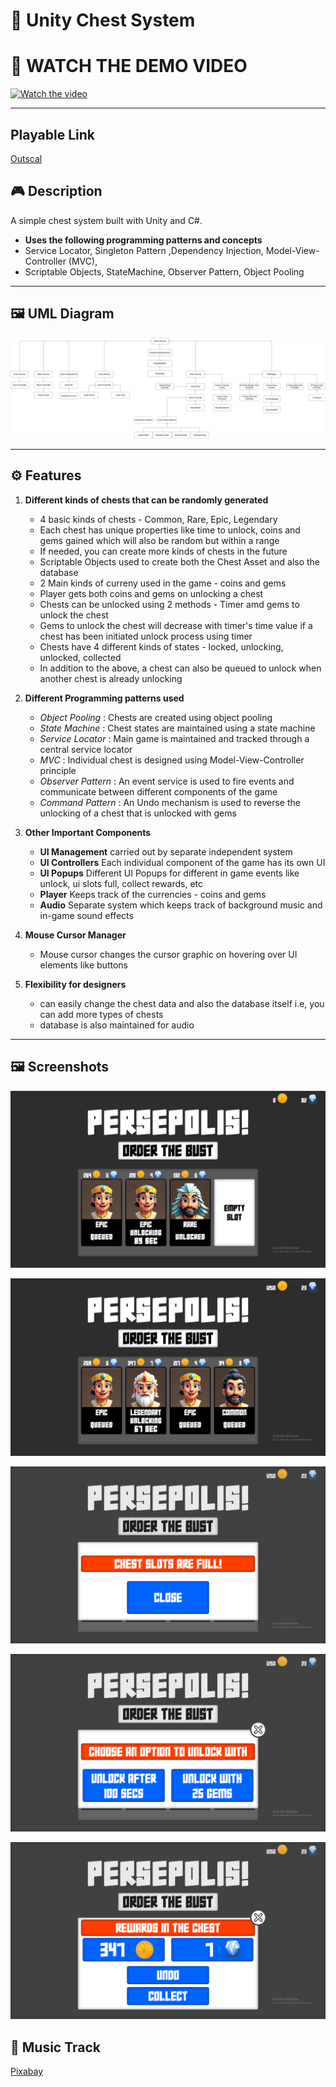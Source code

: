 # 🛒 Unity Chest System

# 🎥 WATCH THE DEMO VIDEO
[![Watch the video](https://img.youtube.com/vi/VvXNZMFVdY8/maxresdefault.jpg)](https://www.youtube.com/watch?v=VvXNZMFVdY8&t=1s)

---

## Playable Link
[Outscal](https://outscal.com/anudeepramadugu/game/play-module-assessment-test-ii-gda-game-1)

## 🎮 Description

A simple chest system built with Unity and C#.  
- **Uses the following programming patterns and concepts**
- Service Locator, Singleton Pattern ,Dependency Injection, Model-View-Controller (MVC),
- Scriptable Objects, StateMachine, Observer Pattern, Object Pooling

---

## 🖼️ UML Diagram

![UML Diagram](https://github.com/TheOne41799/MAT-II-Chest-System/blob/Branch18Refactor1/MAT%20II%20Chest%20System/Assets/Important%20Images/UML%20Diagram/ChestSystem.drawio.png#:~:text=346-,KB,-MAT%2DII%2DChest)  

---

## ⚙️ Features

1. **Different kinds of chests that can be randomly generated**  
   - 4 basic kinds of chests - Common, Rare, Epic, Legendary
   - Each chest has unique properties like time to unlock, coins and gems gained which will also be random but within a range
   - If needed, you can create more kinds of chests in the future
   - Scriptable Objects used to create both the Chest Asset and also the database
   - 2 Main kinds of curreny used in the game - coins and gems
   - Player gets both coins and gems on unlocking a chest
   - Chests can be unlocked using 2 methods - Timer amd gems to unlock the chest
   - Gems to unlock the chest will decrease with timer's time value if a chest has been initiated unlock process using timer
   - Chests have 4 different kinds of states - locked, unlocking, unlocked, collected
   - In addition to the above, a chest can also be queued to unlock when another chest is already unlocking

2. **Different Programming patterns used**  
   - *Object Pooling*     : Chests are created using object pooling
   - *State Machine*      : Chest states are maintained using a state machine
   - *Service Locator*    : Main game is maintained and tracked through a central service locator
   - *MVC*                : Individual chest is designed using Model-View-Controller principle
   - *Observer Pattern* : An event service is used to fire events and communicate between different components of the game
   - *Command Pattern* : An Undo mechanism is used to reverse the unlocking of a chest that is unlocked with gems

3. **Other Important Components**  
   - **UI Management** carried out by separate independent system
   - **UI Controllers** Each individual component of the game has its own UI
   - **UI Popups** Different UI Popups for different in game events like unlock, ui slots full, collect rewards, etc
   - **Player** Keeps track of the currencies - coins and gems
   - **Audio** Separate system which keeps track of background music and in-game sound effects

4. **Mouse Cursor Manager**  
   - Mouse cursor changes the cursor graphic on hovering over UI elements like buttons 

5. **Flexibility for designers**  
   - can easily change the chest data and also the database itself i.e, you can add more types of chests
   - database is also maintained for audio

---

## 🖼️ Screenshots

![Alt Text](https://github.com/TheOne41799/MAT-II-Chest-System/blob/Branch18Refactor1/MAT%20II%20Chest%20System/Assets/Important%20Images/Screenshots/Screenshot%20(135).png?raw=true)

![Alt Text](https://github.com/TheOne41799/MAT-II-Chest-System/blob/Branch18Refactor1/MAT%20II%20Chest%20System/Assets/Important%20Images/Screenshots/Screenshot%20(136).png?raw=true)  

![Alt Text](https://github.com/TheOne41799/MAT-II-Chest-System/blob/Branch18Refactor1/MAT%20II%20Chest%20System/Assets/Important%20Images/Screenshots/Screenshot%20(137).png?raw=true)  

![Alt Text](https://github.com/TheOne41799/MAT-II-Chest-System/blob/Branch18Refactor1/MAT%20II%20Chest%20System/Assets/Important%20Images/Screenshots/Screenshot%20(138).png?raw=true)  

![Alt Text](https://github.com/TheOne41799/MAT-II-Chest-System/blob/Branch18Refactor1/MAT%20II%20Chest%20System/Assets/Important%20Images/Screenshots/Screenshot%20(139).png?raw=true) 

## 🎵 Music Track
[Pixabay](https://pixabay.com/users/freesound_community-46691455/)

